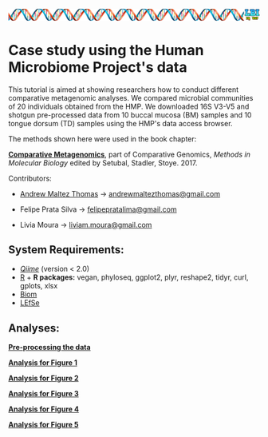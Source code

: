 ![](LBI-header-grande.png)

# Case study using the Human Microbiome Project's data
This tutorial is aimed at showing researchers how to conduct different comparative metagenomic analyses. We compared microbial communities of 20 individuals obtained from the HMP. We downloaded 16S V3-V5 and shotgun pre-processed data from 10 buccal mucosa (BM) samples and 10 tongue dorsum (TD) samples using the HMP's data access browser.

The methods shown here were used in the book chapter:

[**Comparative Metagenomics**](https://link.springer.com/protocol/10.1007%2F978-1-4939-7463-4_8), part of Comparative Genomics, _Methods in Molecular Biology_ edited by Setubal, Stadler, Stoye. 2017.

Contributors:

* [Andrew Maltez Thomas](http://andrewmaltezthomas.wordpress.com) -> andrewmaltezthomas@gmail.com

* Felipe Prata Silva -> felipepratalima@gmail.com

* Livia Moura -> liviam.moura@gmail.com

## System Requirements:
* [_Qiime_](http://qiime.org) (version < 2.0)
* [R](https://www.r-project.org) + **R packages:** vegan, phyloseq, ggplot2, plyr, reshape2, tidyr, curl, gplots, xlsx
* [Biom](http://biom-format.org/index.html)
* [LEfSe](https://bitbucket.org/biobakery/biobakery/wiki/lefse#rst-header-lefse-brew-docker-vm)

## Analyses:

[**Pre-processing the data**](https://github.com/andrewmaltezthomas/comparativemetagenomics/blob/master/preprocess.rmd)

[**Analysis for Figure 1**](https://github.com/andrewmaltezthomas/comparativemetagenomics/blob/master/figure1.Rmd)

[**Analysis for Figure 2**](https://github.com/andrewmaltezthomas/comparativemetagenomics/blob/master/figure2.Rmd)

[**Analysis for Figure 3**](https://github.com/andrewmaltezthomas/comparativemetagenomics/blob/master/figure3.Rmd)

[**Analysis for Figure 4**](https://github.com/andrewmaltezthomas/comparativemetagenomics/blob/master/figure4.Rmd)

[**Analysis for Figure 5**](https://github.com/andrewmaltezthomas/comparativemetagenomics/blob/master/figure5.Rmd)
